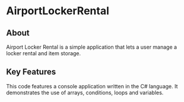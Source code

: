 # AirportLockerRental

## About
Airport Locker Rental is a simple application that lets a user manage a locker rental and item storage.

## Key Features
This code features a console application written in the C# language.
It demonstrates the use of arrays, conditions, loops and variables.
